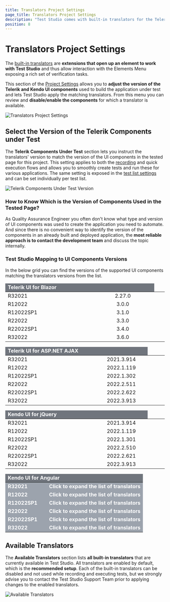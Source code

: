 ```yaml
---
title: Translators Project Settings
page_title: Translators Project Settings
description: "Test Studio comes with built-in translators for the Telerik components. Test Studio provides Basic translators for HTML, Silverlight, and WPF, and translators built specifically for Telerik AJAX and Silverlight RadControls, KendoUI for jQuery and KendoUI for Angular, Telerik UI for Blazor"
position: 8
---
```

# Translators Project Settings

The <a href="/getting-started/test-recording/translators" target="_blank">built-in translators</a> are __extensions that open up an element to work with Test Studio__ and thus allow interaction with the Elements Menu exposing a rich set of verification tasks.

This section of the <a href="/features/project-settings/overview" target="_blank">Project Settings</a> allows you to __adjust the version of the Telerik and Kendo UI components__ used to build the application under test and lets Test Studio apply the matching translators. From this menu you can review and __disable/enable the components__ for which a translator is available.

![Translators Project Settings][1]

## Select the Version of the Telerik Components under Test

The __Telerik Components Under Test__ section lets you instruct the translators' version to match the version of the UI components in the tested page for this project. This setting applies to both the <a href="/automated-tests/recording/recording-telerik-kendo-ui-components" target="_blank">recording</a> and quick execution flows and allows you to smoothly create tests and run these for various applications. The same setting is exposed in the <a href="/features/test-lists/test-list-settings" target="_blank">test list settings</a> and can be set individually per test list.

![Telerik Components Under Test Version][2]

### How to Know Which is the Version of Components Used in the Tested Page?

As Quality Assurance Engineer you often don't know what type and version of UI components was used to create the application you need to automate. And since there is no convenient way to identify the version of the components in an already built and deployed application, the __most reliable approach is to contact the development team__ and discuss the topic internally.

### Test Studio Mapping to UI Components Versions

In the below grid you can find the versions of the supported UI components matching the translators versions from the list.

<p id="Blazor">
<table class="Tbl k-table">
    <colgroup>
        <col width="50%" />
        <col width="50%" />
    </colgroup>
    <thead>
        <tr>
			<td colspan="6" style="color:white;text-align:center;background-color:#70757d;font-weight:bold;text-align:left;">Telerik UI for Blazor<td>
        </tr>
    </thead>
    <tbody>
        <tr>
            <td>R32021</td>
            <td colspan="6" style="text-align:center;">2.27.0</td>
        </tr>
        <tr>
            <td>R12022</td>
            <td colspan="6" style="text-align:center;">3.0.0</td>
        </tr>
        <tr>
            <td>R12022SP1</td>
            <td colspan="6" style="text-align:center;">3.1.0</td>
        </tr>
        <tr>
            <td>R22022</td>
            <td colspan="6" style="text-align:center;">3.3.0</td>
        </tr>
        <tr>
            <td>R22022SP1</td>
            <td colspan="6" style="text-align:center;">3.4.0</td>
        </tr>
        <tr>
            <td>R32022</td>
            <td colspan="6" style="text-align:center;">3.6.0</td>
        </tr>
    </tbody>
</table>
</p>

<p id="asp.net ajax">
<table class="Tbl k-table">
    <colgroup>
        <col width="50%" />
        <col width="50%" />
    </colgroup>
    <thead>
        <tr>
			<td colspan="6" style="color:white;text-align:center;background-color:#70757d;font-weight:bold;text-align:left;">Telerik UI for ASP.NET AJAX<td>
        </tr>
    </thead>
    <tbody>
        <tr>
            <td>R32021</td>
            <td colspan="6" style="text-align:center;">2021.3.914</td>
        </tr>
        <tr>
            <td>R12022</td>
            <td colspan="6" style="text-align:center;">2022.1.119</td>
        </tr>
        <tr>
            <td>R12022SP1</td>
            <td colspan="6" style="text-align:center;">2022.1.302</td>
        </tr>
        <tr>
            <td>R22022</td>
            <td colspan="6" style="text-align:center;">2022.2.511</td>
        </tr>
        <tr>
            <td>R22022SP1</td>
            <td colspan="6" style="text-align:center;">2022.2.622</td>
        </tr>
        <tr>
            <td>R32022</td>
            <td colspan="6" style="text-align:center;">2022.3.913</td>
        </tr>
    </tbody>
</table>
</p>

<p id="jQuery">
<table class="Tbl k-table">
    <colgroup>
        <col width="50%" />
        <col width="50%" />
    </colgroup>
    <thead>
        <tr>
			<td colspan="6" style="color:white;text-align:center;background-color:#70757d;font-weight:bold;text-align:left;">Kendo UI for jQuery<td>
        </tr>
    </thead>
    <tbody>
        <tr>
            <td>R32021</td>
            <td colspan="6" style="text-align:center;">2021.3.914</td>
        </tr>
        <tr>
            <td>R12022</td>
            <td colspan="6" style="text-align:center;">2022.1.119</td>
        </tr>
        <tr>
            <td>R12022SP1</td>
            <td colspan="6" style="text-align:center;">2022.1.301</td>
        </tr>
        <tr>
            <td>R22022</td>
            <td colspan="6" style="text-align:center;">2022.2.510</td>
        </tr>
        <tr>
            <td>R22022SP1</td>
            <td colspan="6" style="text-align:center;">2022.2.621</td>
        </tr>
        <tr>
            <td>R32022</td>
            <td colspan="6" style="text-align:center;">2022.3.913</td>
        </tr>
    </tbody>
</table>
</p>
<p>

<script type="text/javascript">
        function showHideRow(row) {
            $("#" + row).toggle();
            $('#expand'+row[row.length-1]).text(function (i, oldText) {
        return $.trim(oldText) == 'Click to expand the list of translators' ? 'Collapse' : 'Click to expand the list of translators';
		});
        }
</script>

<style>
    #Angular .hidden_row {
            display: none;
        }
</style>

<table class="Tbl k-table" id="Angular">
    <colgroup>
        <col width="30%" />
        <col width="70%" />
    </colgroup>
    <thead>
        <tr>
			<td colspan="2" style="color:white;text-align:center;background-color:#70757d;font-weight:bold;text-align:left;">Kendo UI for Angular</td>
        </tr>
    </thead>
    <tbody>
        <tr onclick="showHideRow('hidden_row1');">
            <td style="color:white;text-align:center;background-color:#9ca3ad;font-weight:bold;text-align:left;">R32021</td>
            <td style="color:white;text-align:center;background-color:#9ca3ad;font-weight:bold;text-align:left;cursor: pointer;"><span id="expand1">Click to expand the list of translators</span></td>
        </tr>
        <tr id="hidden_row1" class="hidden_row">
            <td colspan=4>
                <table>
                    <colgroup>
                        <col width="33%" />
                            <col width="34%" />
                            <col width="33%" />
                    </colgroup>
                    <thead>
                        <tr>
                            <td style="font-weight:bold;text-align:left;">Translator Name</td>
                            <td style="font-weight:bold;text-align:left;">Component Name</td>
                            <td style="font-weight:bold;text-align:center;">Component Version</td>
                        </tr>
                    </thead>
                    <tbody>
                        <tr>
                            <td>KendoAngularAutoComplete</td>
                            <td>kendo-angular-dropdowns</td>
                            <td colspan="6" style="text-align:center;">5.4.0</td>
                        </tr>
                        <tr>
                            <td>KendoAngularButton</td>
                            <td>kendo-angular-buttons</td>
                            <td colspan="6" style="text-align:center;">6.3.0</td>
                        </tr>
                        <tr>
                            <td>KendoAngularComboBox</td>
                            <td>kendo-angular-dropdowns</td>
                            <td colspan="6" style="text-align:center;">5.4.0</td>
                        </tr>
                        <tr>
                            <td>KendoAngularDialog</td>
                            <td>kendo-angular-dialog</td>
                            <td colspan="6" style="text-align:center;">5.1.1</td>
                        </tr>
                        <tr>
                            <td>KendoAngularDropdownList</td>
                            <td>kendo-angular-dropdowns</td>
                            <td colspan="6" style="text-align:center;">5.4.0</td>
                        </tr>                        
                        <tr>
                            <td>KendoAngularGrid</td>
                            <td>kendo-angular-grid</td>
                            <td colspan="6" style="text-align:center;">5.4.0</td>
                        </tr>
                        <tr>
                            <td>KendoAngularInputs</td>
                            <td>kendo-angular-inputs</td>
                            <td colspan="6" style="text-align:center;">7.4.0</td>
                        </tr>
                        <tr>
                            <td>KendoAngularPager</td>
                            <td>kendo-angular-pager</td>
                            <td colspan="6" style="text-align:center;">1.0.0</td>
                        </tr>
                        <tr>
                            <td>KendoAngularPanelBar</td>
                            <td>kendo-angular-layout</td>
                            <td colspan="6" style="text-align:center;">6.3.0</td>
                        </tr>
                        <tr>
                            <td>KendoAngularSwitch</td>
                            <td>kendo-angular-inputs</td>
                            <td colspan="6" style="text-align:center;">7.4.0</td>
                        </tr>
                        <tr>
                            <td>KendoAngularTabStrip</td>
                            <td>kendo-angular-layout</td>
                            <td colspan="6" style="text-align:center;">6.3.0</td>
                        </tr>
                        <tr>
                            <td>KendoAngularWindow</td>
                            <td>kendo-angular-dialog</td>
                            <td colspan="6" style="text-align:center;">5.1.1</td>
                        </tr>
                    </tbody>
                </table>
            </td>
        </tr>
        <tr onclick="showHideRow('hidden_row2');">
            <td style="color:white;text-align:center;background-color:#9ca3ad;font-weight:bold;text-align:left;">R12022</td>
            <td style="color:white;text-align:center;background-color:#9ca3ad;font-weight:bold;text-align:left;cursor: pointer;"><span id="expand2">Click to expand the list of translators</span></td>
        </tr>
        <tr id="hidden_row2" class="hidden_row">
            <td colspan=4>
                <table>
                    <colgroup>
                        <col width="33%" />
                        <col width="34%" />
                        <col width="33%" />
                    </colgroup>
                    <thead>
                        <tr>
                            <td style="font-weight:bold;text-align:left;">Translator Name</td>
                            <td style="font-weight:bold;text-align:left;">Component Name</td>
                            <td style="font-weight:font-weight:bold;text-align:center;">Component Version</td>
                        </tr>
                    </thead>
                    <tbody>
                        <tr>
                            <td>KendoAngularAutoComplete</td>
                            <td>kendo-angular-dropdowns</td>
                            <td colspan="6" style="text-align:center;">6.0.0</td>
                        </tr>
                        <tr>
                            <td>KendoAngularButton</td>
                            <td>kendo-angular-buttons</td>
                            <td colspan="6" style="text-align:center;">7.0.0</td>
                        </tr>
                        <tr>
                            <td>KendoAngularComboBox</td>
                            <td>kendo-angular-dropdowns</td>
                            <td colspan="6" style="text-align:center;">6.0.0</td>
                        </tr>
                        <tr>
                            <td>KendoAngularDialog</td>
                            <td>kendo-angular-dialog</td>
                            <td colspan="6" style="text-align:center;">6.0.0</td>
                        </tr>
                        <tr>
                            <td>KendoAngularDropdownList</td>
                            <td>kendo-angular-dropdowns</td>
                            <td colspan="6" style="text-align:center;">6.0.0</td>
                        </tr>
                        <tr>
                            <td>KendoAngularGrid</td>
                            <td>kendo-angular-grid</td>
                            <td colspan="6" style="text-align:center;">6.0.0</td>
                        </tr>
                        <tr>
                            <td>KendoAngularInputs</td>
                            <td>kendo-angular-inputs</td>
                            <td colspan="6" style="text-align:center;">8.0.0</td>
                        </tr>
                        <tr>
                            <td>KendoAngularPager</td>
                            <td>kendo-angular-pager</td>
                            <td colspan="6" style="text-align:center;">3.0.0</td>
                        </tr>
                        <tr>
                            <td>KendoAngularPanelBar</td>
                            <td>kendo-angular-layout</td>
                            <td colspan="6" style="text-align:center;">6.4.0</td>
                        </tr>
                        <tr>
                            <td>KendoAngularSwitch</td>
                            <td>kendo-angular-inputs</td>
                            <td colspan="6" style="text-align:center;">8.0.0</td>
                        </tr>
                        <tr>
                            <td>KendoAngularTabStrip</td>
                            <td>kendo-angular-layout</td>
                            <td colspan="6" style="text-align:center;">6.4.0</td>
                        </tr>
                        <tr>
                            <td>KendoAngularWindow</td>
                            <td>kendo-angular-dialog</td>
                            <td colspan="6" style="text-align:center;">6.0.0</td>
                        </tr>
                    </tbody>
                </table>
            </td>
        </tr>
        <tr onclick="showHideRow('hidden_row3');">
            <td style="color:white;text-align:center;background-color:#9ca3ad;font-weight:bold;text-align:left;">R12022SP1</td>
            <td style="color:white;text-align:center;background-color:#9ca3ad;font-weight:bold;text-align:left;cursor: pointer;"><span id="expand3">Click to expand the list of translators</span></td>
        </tr>
        <tr id="hidden_row3" class="hidden_row">
            <td colspan=4>
                <table>
                    <colgroup>
                        <col width="33%" />
                        <col width="34%" />
                        <col width="33%" />
                    </colgroup>
                    <thead>
                        <tr>
                            <td style="font-weight:bold;text-align:left;">Translator Name</td>
                            <td style="font-weight:bold;text-align:left;">Component Name</td>
                            <td style="font-weight:bold;text-align:center;">Component Version</td>
                        </tr>
                    </thead>
                    <tbody>
                        <tr>
                            <td>KendoAngularAutoComplete</td>
                            <td>kendo-angular-dropdowns</td>
                            <td colspan="6" style="text-align:center;">6.0.1</td>
                        </tr>
                        <tr>
                            <td>KendoAngularButton</td>
                            <td>kendo-angular-buttons</td>
                            <td colspan="6" style="text-align:center;">7.0.3</td>
                        </tr>
                        <tr>
                            <td>KendoAngularComboBox</td>
                            <td>kendo-angular-dropdowns</td>
                            <td colspan="6" style="text-align:center;">6.0.1</td>
                        </tr>
                        <tr>
                            <td>KendoAngularDialog</td>
                            <td>kendo-angular-dialog</td>
                            <td colspan="6" style="text-align:center;">6.0.2</td>
                        </tr>
                        <tr>
                            <td>KendoAngularDropdownList</td>
                            <td>kendo-angular-dropdowns</td>
                            <td colspan="6" style="text-align:center;">6.0.1</td>
                        </tr>
                        <tr>
                            <td>KendoAngularGrid</td>
                            <td>kendo-angular-grid</td>
                            <td colspan="6" style="text-align:center;">6.1.0</td>
                        </tr>
                        <tr>
                            <td>KendoAngularInputs</td>
                            <td>kendo-angular-inputs</td>
                            <td colspan="6" style="text-align:center;">8.0.7</td>
                        </tr>
                        <tr>
                            <td>KendoAngularPager</td>
                            <td>kendo-angular-pager</td>
                            <td colspan="6" style="text-align:center;">3.0.2</td>
                        </tr>
                        <tr>
                            <td>KendoAngularPanelBar</td>
                            <td>kendo-angular-layout</td>
                            <td colspan="6" style="text-align:center;">6.5.1</td>
                        </tr>
                        <tr>
                            <td>KendoAngularSwitch</td>
                            <td>kendo-angular-inputs</td>
                            <td colspan="6" style="text-align:center;">8.0.7</td>
                        </tr>
                        <tr>
                            <td>KendoAngularTabStrip</td>
                            <td>kendo-angular-layout</td>
                            <td colspan="6" style="text-align:center;">6.5.1</td>
                        </tr>
                        <tr>
                            <td>KendoAngularWindow</td>
                            <td>kendo-angular-dialog</td>
                            <td colspan="6" style="text-align:center;">6.0.2</td>
                        </tr>
                    </tbody>
                </table>
            </td>
        </tr>
        <tr onclick="showHideRow('hidden_row4');">
            <td style="color:white;text-align:center;background-color:#9ca3ad;font-weight:bold;text-align:left;">R22022</td>
            <td style="color:white;text-align:center;background-color:#9ca3ad;font-weight:bold;text-align:left;cursor: pointer;"><span id="expand4">Click to expand the list of translators</span></td>
        </tr>
        <tr id="hidden_row4" class="hidden_row">
            <td colspan=4>
                <table>
                    <colgroup>
                        <col width="33%" />
                        <col width="34%" />
                        <col width="33%" />
                    </colgroup>
                    <thead>
                        <tr>
                            <td style="font-weight:bold;text-align:left;">Translator Name</td>
                            <td style="font-weight:bold;text-align:left;">Component Name</td>
                            <td style="font-weight:bold;text-align:center;">Component Version</td>
                        </tr>
                    </thead>
                    <tbody>
                        <tr>
                            <td>KendoAngularAutoComplete</td>
                            <td>kendo-angular-dropdowns</td>
                            <td colspan="6" style="text-align:center;">7.0.1</td>
                        </tr>
                            <td>KendoAngularButton</td>
                            <td>kendo-angular-buttons</td>
                            <td colspan="6" style="text-align:center;">8.0.0</td>
                        </tr>
                        <tr>
                            <td>KendoAngularComboBox</td>
                            <td>kendo-angular-dropdowns</td>
                            <td colspan="6" style="text-align:center;">7.0.1</td>
                        </tr>
                        <tr>
                            <td>KendoAngularDialog</td>
                            <td>kendo-angular-dialog</td>
                            <td colspan="6" style="text-align:center;">7.0.0</td>
                        </tr>
                        <tr>
                            <td>KendoAngularDropdownList</td>
                            <td>kendo-angular-dropdowns</td>
                            <td colspan="6" style="text-align:center;">7.0.1</td>
                        </tr>
                        <tr>
                            <td>KendoAngularGrid</td>
                            <td>kendo-angular-grid</td>
                            <td colspan="6" style="text-align:center;">7.0.1</td>
                        </tr>
                        <tr>
                            <td>KendoAngularInputs</td>
                            <td>kendo-angular-inputs</td>
                            <td colspan="6" style="text-align:center;">9.0.1</td>
                        </tr>
                        <tr>
                            <td>KendoAngularPager</td>
                            <td>kendo-angular-pager</td>
                            <td colspan="6" style="text-align:center;">4.0.0</td>
                        </tr>
                        <tr>
                            <td>KendoAngularPanelBar</td>
                            <td>kendo-angular-layout</td>
                            <td colspan="6" style="text-align:center;">7.0.1</td>
                        </tr>
                        <tr>
                            <td>KendoAngularSwitch</td>
                            <td>kendo-angular-inputs</td>
                            <td colspan="6" style="text-align:center;">9.0.1</td>
                        </tr>
                        <tr>
                            <td>KendoAngularTabStrip</td>
                            <td>kendo-angular-layout</td>
                            <td colspan="6" style="text-align:center;">7.0.1</td>
                        </tr>
                        <tr>
                            <td>KendoAngularWindow</td>
                            <td>kendo-angular-dialog</td>
                            <td colspan="6" style="text-align:center;">7.0.0</td>
                        </tr>
                    </tbody>
                </table>
            </td>
        </tr>
        <tr onclick="showHideRow('hidden_row5');">
            <td style="color:white;text-align:center;background-color:#9ca3ad;font-weight:bold;text-align:left;">R22022SP1</td>
            <td style="color:white;text-align:center;background-color:#9ca3ad;font-weight:bold;text-align:left;cursor: pointer;"><span id="expand5">Click to expand the list of translators</span></td>
        </tr>
        <tr id="hidden_row5" class="hidden_row">
            <td colspan=4>
                <table>
                    <colgroup>
                        <col width="33%" />
                        <col width="34%" />
                        <col width="33%" />
                    </colgroup>
                    <thead>
                        <tr>
                            <td style="font-weight:bold;text-align:left;">Translator Name</td>
                            <td style="font-weight:bold;text-align:left;">Component Name</td>
                            <td style="font-weight:bold;text-align:center;">Component Version</td>
                        </tr>
                    </thead>
                    <tbody>
                        <tr>
                            <td>KendoAngularAutoComplete</td>
                            <td>kendo-angular-dropdowns</td>
                            <td colspan="6" style="text-align:center;">7.0.2</td>
                        </tr>
                            <td>KendoAngularButton</td>
                            <td>kendo-angular-buttons</td>
                            <td colspan="6" style="text-align:center;">8.0.0</td>
                        </tr>
                        <tr>
                            <td>KendoAngularComboBox</td>
                            <td>kendo-angular-dropdowns</td>
                            <td colspan="6" style="text-align:center;">7.0.2</td>
                        </tr>
                        <tr>
                            <td>KendoAngularDialog</td>
                            <td>kendo-angular-dialog</td>
                            <td colspan="6" style="text-align:center;">7.1.2</td>
                        </tr>
                        <tr>
                            <td>KendoAngularDropdownList</td>
                            <td>kendo-angular-dropdowns</td>
                            <td colspan="6" style="text-align:center;">7.0.2</td>
                        </tr>
                        <tr>
                            <td>KendoAngularGrid</td>
                            <td>kendo-angular-grid</td>
                            <td colspan="6" style="text-align:center;">7.2.0</td>
                        </tr>
                        <tr>
                            <td>KendoAngularInputs</td>
                            <td>kendo-angular-inputs</td>
                            <td colspan="6" style="text-align:center;">9.0.3</td>
                        </tr>
                        <tr>
                            <td>KendoAngularPager</td>
                            <td>kendo-angular-pager</td>
                            <td colspan="6" style="text-align:center;">4.0.0</td>
                        </tr>
                        <tr>
                            <td>KendoAngularPanelBar</td>
                            <td>kendo-angular-layout</td>
                            <td colspan="6" style="text-align:center;">7.1.0</td>
                        </tr>
                        <tr>
                            <td>KendoAngularSwitch</td>
                            <td>kendo-angular-inputs</td>
                            <td colspan="6" style="text-align:center;">9.0.3</td>
                        </tr>
                        <tr>
                            <td>KendoAngularTabStrip</td>
                            <td>kendo-angular-layout</td>
                            <td colspan="6" style="text-align:center;">7.1.0</td>
                        </tr>
                        <tr>
                            <td>KendoAngularWindow</td>
                            <td>kendo-angular-dialog</td>
                            <td colspan="6" style="text-align:center;">7.1.2</td>
                        </tr>
                    </tbody>
                </table>
            </td>
        </tr>
        <tr onclick="showHideRow('hidden_row6');">
            <td style="color:white;text-align:center;background-color:#9ca3ad;font-weight:bold;text-align:left;">R32022</td>
            <td style="color:white;text-align:center;background-color:#9ca3ad;font-weight:bold;text-align:left;cursor: pointer;"><span id="expand6">Click to expand the list of translators</span></td>
        </tr>
        <tr id="hidden_row6" class="hidden_row">
            <td colspan=4>
                <table>
                    <colgroup>
                        <col width="33%" />
                        <col width="34%" />
                        <col width="33%" />
                    </colgroup>
                    <thead>
                        <tr>
                            <td style="font-weight:bold;text-align:left;">Translator Name</td>
                            <td style="font-weight:bold;text-align:left;">Component Name</td>
                            <td style="font-weight:bold;text-align:center;">Component Version</td>
                        </tr>
                    </thead>
                    <tbody>
                        <tr>
                            <td>KendoAngularAutoComplete</td>
                            <td>kendo-angular-dropdowns</td>
                            <td colspan="6" style="text-align:center;">7.2.0</td>
                        </tr>
                            <td>KendoAngularButton</td>
                            <td>kendo-angular-buttons</td>
                            <td colspan="6" style="text-align:center;">8.1.0</td>
                        </tr>
                        <tr>
                            <td>KendoAngularComboBox</td>
                            <td>kendo-angular-dropdowns</td>
                            <td colspan="6" style="text-align:center;">7.2.0</td>
                        </tr>
                        <tr>
                            <td>KendoAngularDialog</td>
                            <td>kendo-angular-dialog</td>
                            <td colspan="6" style="text-align:center;">7.1.3</td>
                        </tr>
                        <tr>
                            <td>KendoAngularDropdownList</td>
                            <td>kendo-angular-dropdowns</td>
                            <td colspan="6" style="text-align:center;">7.2.0</td>
                        </tr>
                        <tr>
                            <td>KendoAngularGrid</td>
                            <td>kendo-angular-grid</td>
                            <td colspan="6" style="text-align:center;">7.3.1</td>
                        </tr>
                        <tr>
                            <td>KendoAngularInputs</td>
                            <td>kendo-angular-inputs</td>
                            <td colspan="6" style="text-align:center;">10.0.0</td>
                        </tr>
                        <tr>
                            <td>KendoAngularPager</td>
                            <td>kendo-angular-pager</td>
                            <td colspan="6" style="text-align:center;">4.0.5</td>
                        </tr>
                        <tr>
                            <td>KendoAngularPanelBar</td>
                            <td>kendo-angular-layout</td>
                            <td colspan="6" style="text-align:center;">7.1.3</td>
                        </tr>
                        <tr>
                            <td>KendoAngularSwitch</td>
                            <td>kendo-angular-inputs</td>
                            <td colspan="6" style="text-align:center;">10.0.0</td>
                        </tr>
                        <tr>
                            <td>KendoAngularTabStrip</td>
                            <td>kendo-angular-layout</td>
                            <td colspan="6" style="text-align:center;">7.1.3</td>
                        </tr>
                        <tr>
                            <td>KendoAngularWindow</td>
                            <td>kendo-angular-dialog</td>
                            <td colspan="6" style="text-align:center;">7.1.3</td>
                        </tr>
                    </tbody>
                </table>
            </td>
        </tr>
    </tbody>
</table>


## Available Translators

The __Available Translators__ section lists __all built-in translators__ that are currently available in Test Studio. All translators are enabled by default, which is the __recommended setup__. Each of the built-in translators can be disabled and not used while recording and executing tests, but we strongly advise you to contact the Test Studio Support Team prior to applying changes to the enabled translators.

![Available Translators][3]

[1]: /img/features/project-settings/translators/fig1.png
[2]: /img/features/project-settings/translators/fig2.png
[3]: /img/features/project-settings/translators/fig3.png
